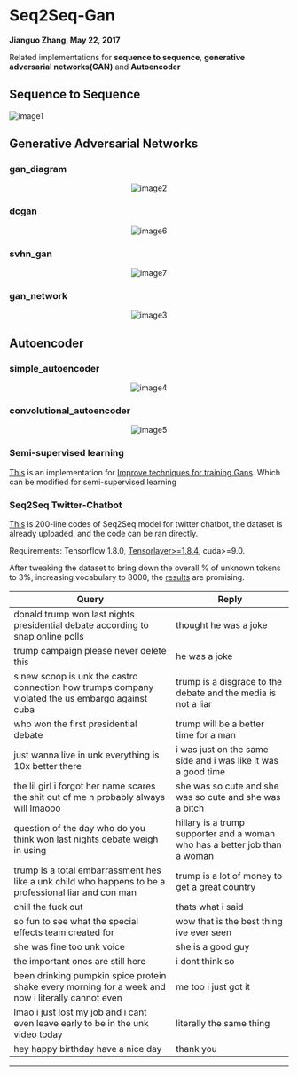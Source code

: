 # Seq2Seq-Gan
**Jianguo Zhang, May 22, 2017**

Related implementations for **sequence to sequence**, **generative adversarial networks(GAN)** and **Autoencoder**

## Sequence to Sequence

![image1](https://github.com/JianguoZhang1994/Seq2Seq-Gan-Autoencoder/blob/master/seq2seq/images/sequence-to-sequence-inference-decoder.png)

## Generative Adversarial Networks

### gan_diagram

<div align=center>

![image2](https://github.com/JianguoZhang1994/Seq2Seq-Gan-Autoencoder/blob/master/gan_mnist/assets/gan_diagram.png)
</div>

### dcgan

<div align=center>

![image6](https://github.com/JianguoZhang1994/Seq2Seq-Gan-Autoencoder/blob/master/dcgan-svhn/assets/dcgan.png)
</div>


### svhn_gan

<div align=center>

![image7](https://github.com/JianguoZhang1994/Seq2Seq-Gan-Autoencoder/blob/master/dcgan-svhn/assets/svhn_gan.png)
</div>

### gan_network

<div align=center>

![image3](https://github.com/JianguoZhang1994/Seq2Seq-Gan-Autoencoder/blob/master/gan_mnist/assets/gan_network.png)
</div>

## Autoencoder

### simple_autoencoder

<div align=center>

![image4](https://github.com/JianguoZhang1994/Seq2Seq-Gan-Autoencoder/blob/master/autoencoder/assets/simple_autoencoder.png)
</div>

### convolutional_autoencoder

<div align=center>

![image5](https://github.com/JianguoZhang1994/Seq2Seq-Gan-Autoencoder/blob/master/autoencoder/assets/convolutional_autoencoder.png)
</div>


### Semi-supervised learning

[This](https://github.com/JianguoZhang1994/Seq2Seq-Gan-Autoencoder/tree/master/Semi-supervised) is an implementation for [Improve techniques for training Gans](https://arxiv.org/pdf/1606.03498.pdf). Which can be modified for semi-supervised learning 

### Seq2Seq Twitter-Chatbot

[This](https://github.com/jianguoz/Seq2Seq-Gan-Autoencoder/tree/master/seq2seq-twitter-chatbot) is 200-line codes of Seq2Seq model for twitter chatbot, the dataset is already uploaded, and the code can be ran directly.

Requirements: Tensorflow 1.8.0, [Tensorlayer>=1.8.4](http://tensorlayer.readthedocs.io/en/latest/modules/layers.html#tensorlayer.layers.Seq2Seq), cuda>=9.0.

After tweaking the dataset to bring down the overall % of unknown tokens to 3%, increasing vocabulary to 8000, the [results](https://gist.github.com/suriyadeepan/5d4aaf96c7bd89b908921804c683fee8) are promising.

| Query					| Reply					|
| ------------- | ------------- |
| donald trump won last nights presidential debate according to snap online polls | thought he was a joke |
| trump campaign please never delete this | he was a joke |
| s new scoop is unk the castro connection how trumps company violated the us embargo against cuba | trump is a disgrace to the debate and the media is not a liar |
| who won the first presidential debate | trump will be a better time for a man |
| just wanna live in unk everything is 10x better there | i was just on the same side and i was like it was a good time |
| the lil girl i forgot her name scares the shit out of me n probably always will lmaooo | she was so cute and she was so cute and she was a bitch |
| question of the day who do you think won last nights debate weigh in using | hillary is a trump supporter and a woman who has a better job than a woman |
| trump is a total embarrassment hes like a unk child who happens to be a professional liar and con man | trump is a lot of money to get a great country |
| chill the fuck out | thats what i said |
| so fun to see what the special effects team created for | wow that is the best thing ive ever seen |
| she was fine too unk voice | she is a good guy |
| the important ones are still here | i dont think so |
| been drinking pumpkin spice protein shake every morning for a week and now i literally cannot even | me too i just got it |
| lmao i just lost my job and i cant even leave early to be in the unk video today | literally the same thing |
| hey happy birthday have a nice day | thank you |

_______________________________________________________________
